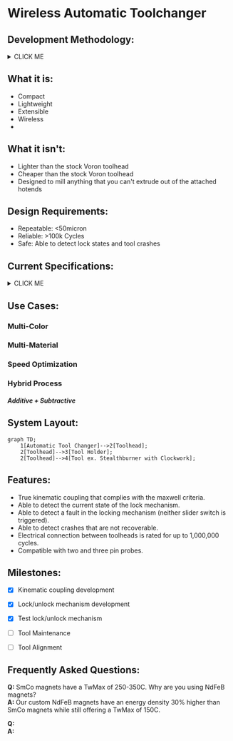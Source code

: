 # Wireless Automatic Toolchanger

## Development Methodology:
<details><summary>CLICK ME</summary>
<p>		
- Pragmatic product management <br />	
- Continuous improvement <br />
- Sound engineering theory supported by empirical testing <br />
 </p>
</details>

## What it is:
- Compact
- Lightweight
- Extensible
- Wireless
- 
 
## What it isn't:
- Lighter than the stock Voron toolhead
- Cheaper than the stock Voron toolhead	
- Designed to mill anything that you can't extrude out of the attached hotends
	
 
## Design Requirements:
- Repeatable: <50micron
- Reliable: >100k Cycles
- Safe: Able to detect lock states and tool crashes

## Current Specifications:
<details><summary>CLICK ME</summary>
<p>	
#### - ATC Weight: 75grams <br />	
#### - ATC Footprint: 68x62x35 <br />	
#### - Operating temperature: ≤85C (all components are rated for atleast 85C) <br />  

#### - Recomended Maximum Tool Width (without modifications): 62mm <br />
#### - Recomended Maximum Tool Height (without modifications): 145mm <br />
#### - Recomended Maximum Tool Depth (without modifications): 76mm <br />
 
 
#### - Number of tool changes between maintenance intervals based on component service life: >100k <br />
 
 
#### Weight required in the Z axis to separate the kinematic coupling: <br />
##### - Locked state >5000g (over the amount that I can currently measure)  <br />
##### - Unlocked state 1750g +/-100g (connection state change occured before full decoupling) <br />
 
 
#### - Weight of a stealthburner with rapido, EBB36, and kinematic motor plate: 395g  <br />

</p>
</details>





## Use Cases:
### Multi-Color	
### Multi-Material
### Speed Optimization 
### Hybrid Process 
##### Additive + Subtractive


## System Layout:
```mermaid
graph TD;
    1[Automatic Tool Changer]-->2[Toolhead];
    2[Toolhead]-->3[Tool Holder];
    2[Toolhead]-->4[Tool ex. Stealthburner with Clockwork];
```




## Features:
- True kinematic coupling that complies with the maxwell criteria.
- Able to detect the current state of the lock mechanism. 
- Able to detect a fault in the locking mechanism (neither slider switch is triggered).
- Able to detect crashes that are not recoverable.
- Electrical connection between toolheads is rated for up to 1,000,000 cycles. 
- Compatible with two and three pin probes.

## Milestones:
- [X] Kinematic coupling development
- [X] Lock/unlock mechanism development
- [X] Test lock/unlock mechanism
- [ ] Tool Maintenance
- [ ] Tool Alignment 


## Frequently Asked Questions:
**Q:** SmCo magnets have a TwMax of 250-350C. Why are you using NdFeB magnets? <br /> 
**A:** Our custom NdFeB magnets have an energy density 30% higher than SmCo magnets while still offering a TwMax of 150C. <br />

**Q:** <br />
**A:** <br />
